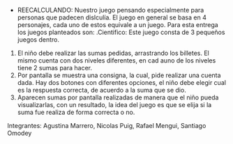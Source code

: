 - REECALCULANDO: 
Nuestro juego pensando especialmente para personas que padecen dislculía.
El juego en general se basa en 4 personajes, cada uno de estos equivale a un juego. 
Para esta entrega los juegos planteados son:
.Cientifico: Este juego consta de 3 pequeños juegos dentro.
1)  El niño debe realizar las sumas pedidas, arrastrando los billetes. El mismo cuenta con dos niveles diferentes, en cad auno de los niveles tiene 2 sumas para hacer. 
2) Por pantalla se muestra una consigna, la cual, pide realizar una cuenta dada. Hay dos botones con diferentes opciones, el niño debe elegir cual es la respuesta correcta, de acuerdo a la suma que se dio. 
3) Aparecen sumas por pantalla realizadas de manera que el niño pueda visualizarlas, con un resultado, la idea del juego es que se elija si la suma fue realiza de forma correcta o no. 

Integrantes: Agustina Marrero, Nicolas Puig, Rafael Mengui, Santiago Omodey








